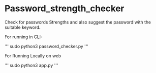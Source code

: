 # Password_strength_checker
Check for passwords Strengths and also suggest the password with the suitable keyword.

For running in CLI:

''' 
sudo python3 password_checker.py 
'''

For Running Locally on web

''' 
sudo python3 app.py
'''
